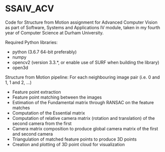 # SSAIV_ACV
Code for Structure from Motion assignment for Advanced Computer Vision as part of Software, Systems and Applications IV module, taken in my fourth year of Computer Science at Durham University.

Required Python libraries:
- python (3.6.7 64-bit preferably)
- numpy
- opencv2 (version 3.3.*, or enable use of SURF when building the library)
- open3d

Structure from Motion pipeline:
For each neighbouring image pair (i.e. 0 and 1, 1 and 2, ...)
- Feature point extraction
- Feature point matching between the images
- Estimation of the Fundamental matrix through RANSAC on the feature matches
- Computation of the Essential matrix
- Computation of relative camera matrix (rotation and translation) of the second camera from the first
- Camera matrix composition to produce global camera matrix of the first and second camera
- Triangulation of matched feature points to produce 3D points
- Creation and plotting of 3D point cloud for visualization
